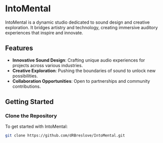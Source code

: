 # IntoMental

IntoMental is a dynamic studio dedicated to sound design and creative exploration. It bridges artistry and technology, creating immersive auditory experiences that inspire and innovate.

## Features
- **Innovative Sound Design**: Crafting unique audio experiences for projects across various industries.
- **Creative Exploration**: Pushing the boundaries of sound to unlock new possibilities.
- **Collaboration Opportunities**: Open to partnerships and community contributions.

## Getting Started

### Clone the Repository
To get started with IntoMental:
```bash
git clone https://github.com/dRBreslove/IntoMental.git
